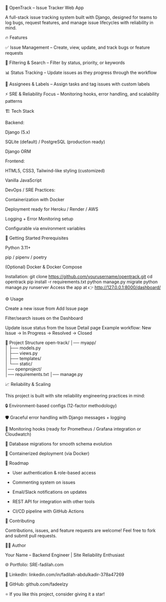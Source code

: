 🐛 OpenTrack – Issue Tracker Web App

A full-stack issue tracking system built with Django, designed for teams to log bugs, request features, and manage issue lifecycles with reliability in mind.


🔥 Features

✅ Issue Management – Create, view, update, and track bugs or feature requests

🔎 Filtering & Search – Filter by status, priority, or keywords

📊 Status Tracking – Update issues as they progress through the workflow

👤 Assignees & Labels – Assign tasks and tag issues with custom labels

⚡ SRE & Reliability Focus – Monitoring hooks, error handling, and scalability patterns

🏗️ Tech Stack

Backend:

Django (5.x)

SQLite (default) / PostgreSQL (production ready)

Django ORM

Frontend:

HTML5, CSS3, Tailwind-like styling (customized)

Vanilla JavaScript

DevOps / SRE Practices:

Containerization with Docker

Deployment ready for Heroku / Render / AWS

Logging + Error Monitoring setup

Configurable via environment variables

🚀 Getting Started
Prerequisites

Python 3.11+

pip / pipenv / poetry

(Optional) Docker & Docker Compose

Installation:
git clone https://github.com/yourusername/opentrack.git
cd opentrack
pip install -r requirements.txt
python manage.py migrate
python manage.py runserver
Access the app at 👉 http://127.0.0.1:8000/dashboard/

⚙️ Usage

Create a new issue from Add Issue page

Filter/search issues on the Dashboard

Update issue status from the Issue Detail page
Example workflow:
New Issue → In Progress → Resolved → Closed

📂 Project Structure
open-track/
│── myapp/               
│   ├── models.py        
│   ├── views.py          
│   ├── templates/       
│   └── static/           
│── openproject/          
│── requirements.txt
│── manage.py

📈 Reliability & Scaling

This project is built with site reliability engineering practices in mind:

🔒 Environment-based configs (12-factor methodology)

🛡 Graceful error handling with Django messages + logging

📡 Monitoring hooks (ready for Prometheus / Grafana integration or Cloudwatch)

🔀 Database migrations for smooth schema evolution

🐳 Containerized deployment (via Docker)

📌 Roadmap

- User authentication & role-based access

- Commenting system on issues

- Email/Slack notifications on updates

- REST API for integration with other tools

- CI/CD pipeline with GitHub Actions

🤝 Contributing

Contributions, issues, and feature requests are welcome!
Feel free to fork and submit pull requests.

👨‍💻 Author

Your Name – Backend Engineer | Site Reliability Enthusiast

🌐 Portfolio: SRE-fadilah.com

💼 LinkedIn: linkedin.com/in/fadilah-abdulkadir-378a47269

🐙 GitHub: github.com/fadeelzy

⭐ If you like this project, consider giving it a star!
